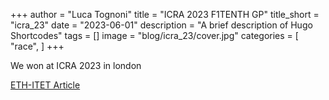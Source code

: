 +++
author = "Luca Tognoni"
title = "ICRA 2023 F1TENTH GP"
title_short = "icra_23"
date = "2023-06-01"
description = "A brief description of Hugo Shortcodes"
tags = []
image = "blog/icra_23/cover.jpg"
categories = [
    "race",
]
+++

We won at ICRA 2023 in london 

[ETH-ITET Article](https://ee.ethz.ch/de/news-und-veranstaltungen/d-itet-news-channel/2023/06/center-for-project-based-learning-champions-of-the-f1tenth-competition-at-icra2023.html)
